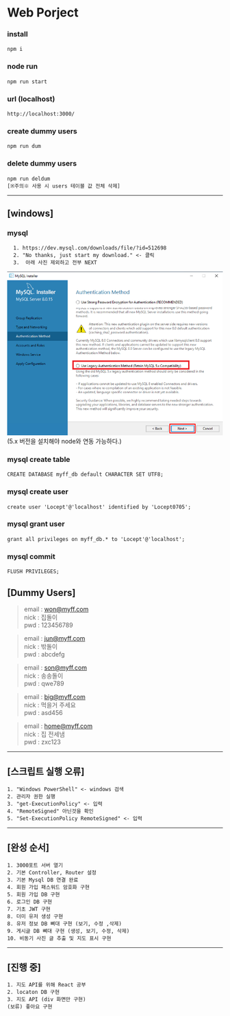# Web Porject  
  
### install  

    npm i
    
### node run  

    npm run start  

### url (localhost)

    http://localhost:3000/


### create dummy users
    npm run dum

### delete dummy users

    npm run deldum  
    [※주의※ 사용 시 users 테이블 값 전체 삭제]


------------  
## [windows]  
### mysql  
      1. https://dev.mysql.com/downloads/file/?id=512698  
      2. "No thanks, just start my download." <- 클릭  
      3.  아래 사진 제외하고 전부 NEXT  
![DB설치](./mysqlSelect.png)  
(5.x 버전을 설치해야 node와 연동 가능하다.)  
    
### mysql create table

    CREATE DATABASE myff_db default CHARACTER SET UTF8;

### mysql create user  

    create user 'Locept'@'localhost' identified by 'Locept0705';

### mysql grant user 

    grant all privileges on myff_db.* to 'Locept'@'localhost';

### mysql commit

    FLUSH PRIVILEGES;


## [Dummy Users]
 
>    email : won@myff.com  
    nick  : 집돌이  
    pwd   : 123456789  


>    email : jun@myff.com  
    nick  : 밖돌이  
    pwd   : abcdefg


>    email : son@myff.com  
    nick  : 송송돌이  
    pwd   : qwe789  


>    email : big@myff.com  
    nick  : 먹을거 주세요  
    pwd   :  asd456  


>    email : home@myff.com  
    nick  : 집 전세냄  
    pwd   : zxc123  


  ------------ 
## [스크립트 실행 오류]  
    1. "Windows PowerShell" <- windows 검색  
    2. 관리자 권한 실행  
    3. "get-ExecutionPolicy" <- 입력  
    4. "RemoteSigned" 아닌것을 확인  
    5. "Set-ExecutionPolicy RemoteSigned" <- 입력  

------------  
## [완성 순서]  
    1. 3000포트 서버 열기  
    2. 기본 Controller, Router 설정  
    3. 기본 Mysql DB 연결 완료  
    4. 회원 가입 패스워드 암호화 구현  
    5. 회원 가입 DB 구현  
    6. 로그인 DB 구현  
    7. 기초 JWT 구현  
    8. 더미 유저 생성 구현  
    8. 유저 정보 DB 뼈대 구현 (보기, 수정 ,삭제)  
    9. 게시글 DB 뼈대 구현 (생성, 보기, 수정, 삭제)  
    10. 비동기 사진 글 추출 및 지도 표시 구현  

------------  
## [진행 중]  
    1. 지도 API를 위해 React 공부  
    2. locaton DB 구현  
    3. 지도 API (div 화면만 구현) 
    (보류) 좋아요 구현   
